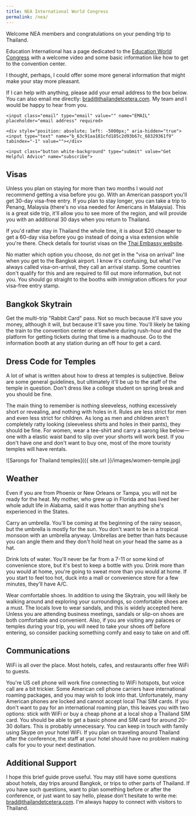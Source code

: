 ```yaml
---
title: NEA International World Congress
permalink: /nea/
---
```


Welcome NEA members and congratulations on your pending trip to Thailand.

Education International has a page dedicated to the [Education World Congress](http://events.ei-ie.org/events/ei-s-8th-world-congress/event-summary-05cd63e204c54875a6857aa33ce77363.aspx) with a welcome video and some basic information like how to get to the convention center.

I thought, perhaps, I could offer some more general information that might make your stay more pleasant.

If I can help with anything, please add your email address to the box below. You can also email me directly: brad@thailandetcetera.com. My team and I would be happy to hear from you.

<form class="form-nea"  action="https://thailandetcetera.us20.list-manage.com/subscribe/post?u=63c91aa181cfd185c2d93b67c&amp;id=68329361f9" method="post" name="mc-embedded-subscribe-form">

    <input class="email" type="email" value="" name="EMAIL" placeholder="email address" required>

    <div style="position: absolute; left: -5000px;" aria-hidden="true"><input type="text" name="b_63c91aa181cfd185c2d93b67c_68329361f9" tabindex="-1" value=""></div>

    <input class="button white-background" type="submit" value="Get Helpful Advice" name="subscribe">

</form>

## Visas

Unless you plan on staying for more than two months I would *not* recommend getting a visa before you go. With an American passport you'll get 30-day visa-free entry. If you plan to stay longer, you can take a trip to Penang, Malaysia (there's no visa needed for Americans in Malaysia). This is a great side trip, it'll allow you to see more of the region, and will provide you with an additional 30 days when you return to Thailand.

If you'd rather stay in Thailand the whole time, it is about $20 cheaper to get a 60-day visa before you go instead of doing a visa extension while you're there. Check details for tourist visas on the [Thai Embassy website](https://thaiembdc.org/consular-services/tourist-visas/category-tr/).

No matter which option you choose, do *not* get in the "visa on arrival" line when you get to the Bangkok airport. I know it's confusing, but what I've always called visa-on-arrival, they call an arrival stamp. Some countries don't qualify for this and are required to fill out more information, but not you. You should go straight to the booths with immigration officers for your visa-free entry stamp.

## Bangkok Skytrain

Get the multi-trip "Rabbit Card" pass. Not so much because it'll save you money, although it will, but because it'll save you time. You'll likely be taking the train to the convention center or elsewhere during rush-hour and the platform for getting tickets during that time is a madhouse. Go to the information booth at any station during an off hour to get a card.

## Dress Code for Temples

A lot of what is written about how to dress at temples is subjective. Below are some general guidelines, but ultimately it'll be up to the staff of the temple in question. Don't dress like a college student on spring break and you should be fine.

The main thing to remember is nothing sleeveless, nothing excessively short or revealing, and nothing with holes in it. Rules are less strict for men and even less strict for children. As long as men and children aren't completely ratty looking (sleeveless shirts and holes in their pants), they should be fine. For women, wear a tee-shirt and carry a sarong like below—one with a elastic waist band to slip over your shorts will work best. If you don't have one and don't want to buy one, most of the more touristy temples will have rentals.

![Sarongs for Thailand temples]({{ site.url }}/images/women-temple.jpg)

## Weather

Even if you are from Phoenix or New Orleans or Tampa, you will not be ready for the heat. My mother, who grew up in Florida and has lived her whole adult life in Alabama, said it was hotter than anything she's experienced in the States.

Carry an umbrella. You'll be coming at the beginning of the rainy season, but the umbrella is mostly for the sun. You don't want to be in a tropical monsoon with an umbrella anyway. Umbrellas are better than hats because you can angle them and they don't hold heat on your head the same as a hat.

Drink lots of water. You'll never be far from a 7-11 or some kind of convenience store, but it's best to keep a bottle with you. Drink more than you would at home, you're going to sweat more than you would at home. If you start to feel too hot, duck into a mall or convenience store for a few minutes, they'll have A/C.

Wear comfortable shoes. In addition to using the Skytrain, you will likely be walking around and exploring your surroundings, so comfortable shoes are a must. The locals love to wear sandals, and this is widely accepted here. Unless you are attending business meetings, sandals or slip-on shoes are both comfortable and convenient. Also, if you are visiting any palaces or temples during your trip, you will need to take your shoes off before entering, so consider packing something comfy and easy to take on and off.

## Communications

WiFi is all over the place. Most hotels, cafes, and restaurants offer free WiFi to guests.

You're US cell phone will work fine connecting to WiFi hotspots, but voice call are a bit trickier. Some American cell phone carriers have international roaming packages, and you may wish to look into that. Unfortunately, many American phones are locked and cannot accept local Thai SIM cards. If you don't want to pay for an international roaming plan, this leaves you with two options: stick with WiFi or buy a cheap phone at a local shop a Thailand SIM card. You should be able to get a basic phone and SIM card for around 20-30 dollars. This is probably unnecessary. You can keep in touch with family using Skype on your hotel WiFi. If you plan on traveling around Thailand after the conference, the staff at your hotel should have no problem making calls for you to your next destination.

## Additional Support

I hope this brief guide prove useful. You may still have some questions about hotels, day trips around Bangkok, or trips to other parts of Thailand. If you have such questions, want to plan something before or after the conference, or just want to say hello, please don't hesitate to write me: brad@thailandetcetera.com. I'm always happy to connect with visitors to Thailand.
